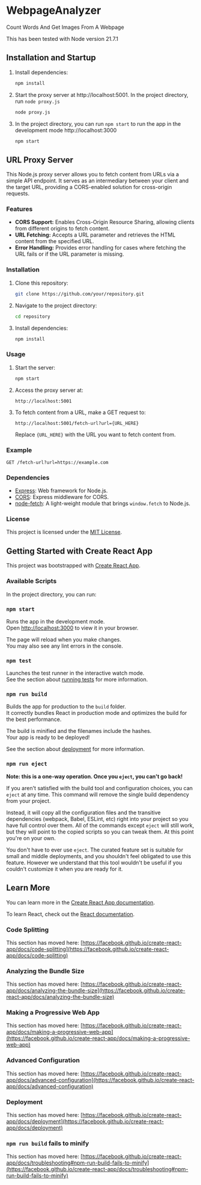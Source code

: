 # WebpageAnalyzer
Count Words And Get Images From A Webpage

This has been tested with Node version 21.7.1

## Installation and Startup

1. Install dependencies:

   ```bash
   npm install
   ```

2. Start the proxy server at http://localhost:5001. In the project directory, run `node proxy.js`

   ```bash
   node proxy.js
   ```
    
3. In the project directory, you can run `npm start` to run the app in the development mode http://localhost:3000

   ```bash
   npm start
   ```

## URL Proxy Server

This Node.js proxy server allows you to fetch content from URLs via a simple API endpoint. It serves as an intermediary between your client and the target URL, providing a CORS-enabled solution for cross-origin requests.

### Features

- **CORS Support:** Enables Cross-Origin Resource Sharing, allowing clients from different origins to fetch content.
- **URL Fetching:** Accepts a URL parameter and retrieves the HTML content from the specified URL.
- **Error Handling:** Provides error handling for cases where fetching the URL fails or if the URL parameter is missing.

### Installation

1. Clone this repository:

   ```bash
   git clone https://github.com/your/repository.git
   ```

2. Navigate to the project directory:

   ```bash
   cd repository
   ```

3. Install dependencies:

   ```bash
   npm install
   ```

### Usage

1. Start the server:

   ```bash
   npm start
   ```

2. Access the proxy server at:

   ```plaintext
   http://localhost:5001
   ```

3. To fetch content from a URL, make a GET request to:

   ```plaintext
   http://localhost:5001/fetch-url?url={URL_HERE}
   ```

   Replace `{URL_HERE}` with the URL you want to fetch content from.

### Example

```plaintext
GET /fetch-url?url=https://example.com
```

### Dependencies

- [Express](https://www.npmjs.com/package/express): Web framework for Node.js.
- [CORS](https://www.npmjs.com/package/cors): Express middleware for CORS.
- [node-fetch](https://www.npmjs.com/package/node-fetch): A light-weight module that brings `window.fetch` to Node.js.

### License

This project is licensed under the [MIT License](LICENSE).

## Getting Started with Create React App

This project was bootstrapped with [Create React App](https://github.com/facebook/create-react-app).

### Available Scripts

In the project directory, you can run:

### `npm start`

Runs the app in the development mode.\
Open [http://localhost:3000](http://localhost:3000) to view it in your browser.

The page will reload when you make changes.\
You may also see any lint errors in the console.

### `npm test`

Launches the test runner in the interactive watch mode.\
See the section about [running tests](https://facebook.github.io/create-react-app/docs/running-tests) for more information.

### `npm run build`

Builds the app for production to the `build` folder.\
It correctly bundles React in production mode and optimizes the build for the best performance.

The build is minified and the filenames include the hashes.\
Your app is ready to be deployed!

See the section about [deployment](https://facebook.github.io/create-react-app/docs/deployment) for more information.

### `npm run eject`

**Note: this is a one-way operation. Once you `eject`, you can't go back!**

If you aren't satisfied with the build tool and configuration choices, you can `eject` at any time. This command will remove the single build dependency from your project.

Instead, it will copy all the configuration files and the transitive dependencies (webpack, Babel, ESLint, etc) right into your project so you have full control over them. All of the commands except `eject` will still work, but they will point to the copied scripts so you can tweak them. At this point you're on your own.

You don't have to ever use `eject`. The curated feature set is suitable for small and middle deployments, and you shouldn't feel obligated to use this feature. However we understand that this tool wouldn't be useful if you couldn't customize it when you are ready for it.

## Learn More

You can learn more in the [Create React App documentation](https://facebook.github.io/create-react-app/docs/getting-started).

To learn React, check out the [React documentation](https://reactjs.org/).

### Code Splitting

This section has moved here: [https://facebook.github.io/create-react-app/docs/code-splitting](https://facebook.github.io/create-react-app/docs/code-splitting)

### Analyzing the Bundle Size

This section has moved here: [https://facebook.github.io/create-react-app/docs/analyzing-the-bundle-size](https://facebook.github.io/create-react-app/docs/analyzing-the-bundle-size)

### Making a Progressive Web App

This section has moved here: [https://facebook.github.io/create-react-app/docs/making-a-progressive-web-app](https://facebook.github.io/create-react-app/docs/making-a-progressive-web-app)

### Advanced Configuration

This section has moved here: [https://facebook.github.io/create-react-app/docs/advanced-configuration](https://facebook.github.io/create-react-app/docs/advanced-configuration)

### Deployment

This section has moved here: [https://facebook.github.io/create-react-app/docs/deployment](https://facebook.github.io/create-react-app/docs/deployment)

### `npm run build` fails to minify

This section has moved here: [https://facebook.github.io/create-react-app/docs/troubleshooting#npm-run-build-fails-to-minify](https://facebook.github.io/create-react-app/docs/troubleshooting#npm-run-build-fails-to-minify)
